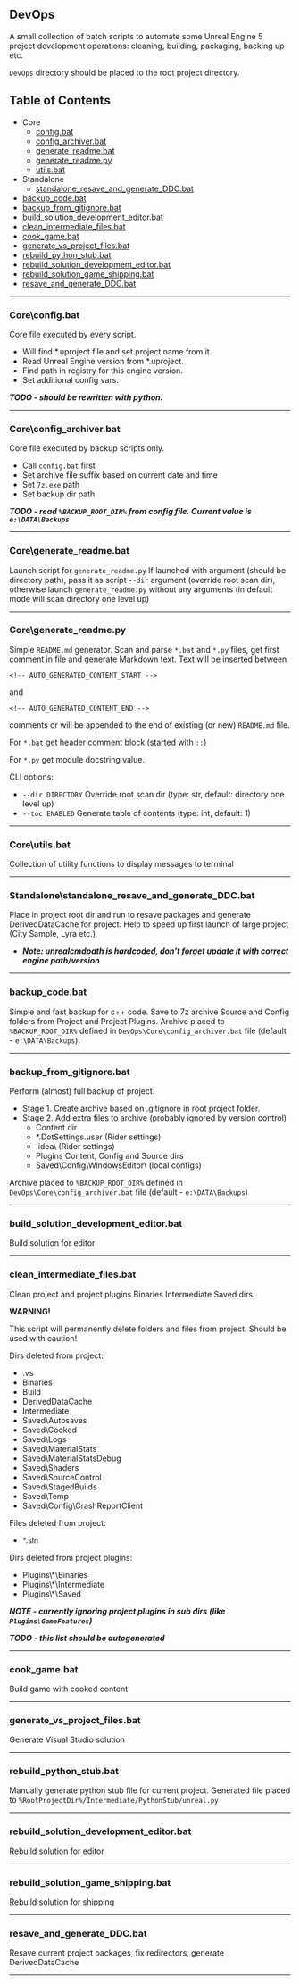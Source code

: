 ## DevOps
A small collection of batch scripts to automate some Unreal Engine 5 project development operations: cleaning, building, packaging, backing up etc.

`DevOps` directory should be placed to the root project directory.

<!-- AUTO_GENERATED_CONTENT_START -->
## Table of Contents
- Core
  - [config.bat](#coreconfigbat)
  - [config_archiver.bat](#coreconfig_archiverbat)
  - [generate_readme.bat](#coregenerate_readmebat)
  - [generate_readme.py](#coregenerate_readmepy)
  - [utils.bat](#coreutilsbat)
- Standalone
  - [standalone_resave_and_generate_DDC.bat](#standalonestandalone_resave_and_generate_ddcbat)
- [backup_code.bat](#backup_codebat)
- [backup_from_gitignore.bat](#backup_from_gitignorebat)
- [build_solution_development_editor.bat](#build_solution_development_editorbat)
- [clean_intermediate_files.bat](#clean_intermediate_filesbat)
- [cook_game.bat](#cook_gamebat)
- [generate_vs_project_files.bat](#generate_vs_project_filesbat)
- [rebuild_python_stub.bat](#rebuild_python_stubbat)
- [rebuild_solution_development_editor.bat](#rebuild_solution_development_editorbat)
- [rebuild_solution_game_shipping.bat](#rebuild_solution_game_shippingbat)
- [resave_and_generate_DDC.bat](#resave_and_generate_ddcbat)
---
### Core\config.bat
Core file executed by every script.
- Will find *.uproject file and set project name from it.
- Read Unreal Engine version from *.uproject.
- Find path in registry for this engine version.
- Set additional config vars.

***TODO - should be rewritten with python.***

---
### Core\config_archiver.bat
Core file executed by backup scripts only.
- Call `config.bat` first
- Set archive file suffix based on current date and time
- Set `7z.exe` path
- Set backup dir path

***TODO - read `%BACKUP_ROOT_DIR%` from config file. Current value is `e:\DATA\Backups`***

---
### Core\generate_readme.bat
Launch script for `generate_readme.py`
If launched with argument (should be directory path), pass it as script `--dir` argument (override root scan dir),
otherwise launch `generate_readme.py` without any arguments (in default mode will scan directory one level up)

---
### Core\generate_readme.py
Simple `README.md` generator. Scan and parse `*.bat` and `*.py` files, get first comment in file and generate Markdown text.
Text will be inserted between

`<!-- AUTO_GENERATED_CONTENT_START -->`

and

`<!-- AUTO_GENERATED_CONTENT_END -->`

comments or will be appended to the end of existing (or new) `README.md` file.

For `*.bat` get header comment block (started with `::`)

For `*.py` get module docstring value.

CLI options:
-  `--dir DIRECTORY`  Override root scan dir (type: str, default: directory one level up)
-  `--toc ENABLED`    Generate table of contents (type: int, default: 1)
---
### Core\utils.bat
Collection of utility functions to display messages to terminal

---
### Standalone\standalone_resave_and_generate_DDC.bat
Place in project root dir and run to resave packages and generate DerivedDataCache for project.
Help to speed up first launch of large project (City Sample, Lyra etc.)

- ***Note: unrealcmdpath is hardcoded, don't forget update it with correct engine path/version***

---
### backup_code.bat
Simple and fast backup for c++ code. Save to 7z archive Source and Config folders from Project and Project Plugins.
Archive placed to `%BACKUP_ROOT_DIR%` defined in `DevOps\Core\config_archiver.bat` file (default - `e:\DATA\Backups`).

---
### backup_from_gitignore.bat
Perform (almost) full backup of project.
- Stage 1. Create archive based on .gitignore in root project folder.
- Stage 2. Add extra files to archive (probably ignored by version control)
  - Content dir
  - *.DotSettings.user (Rider settings)
  - .idea\ (Rider settings)
  - Plugins Content, Config and Source dirs
  - Saved\Config\WindowsEditor\ (local configs)

Archive placed to `%BACKUP_ROOT_DIR%` defined in `DevOps\Core\config_archiver.bat` file (default - `e:\DATA\Backups`)

---
### build_solution_development_editor.bat
Build solution for editor

---
### clean_intermediate_files.bat
Clean project and project plugins Binaries Intermediate Saved dirs.

**WARNING!**

This script will permanently delete folders and files from project.
Should be used with caution!

Dirs deleted from project:
- .vs
- Binaries
- Build
- DerivedDataCache
- Intermediate
- Saved\\Autosaves
- Saved\\Cooked
- Saved\\Logs
- Saved\\MaterialStats
- Saved\\MaterialStatsDebug
- Saved\\Shaders
- Saved\\SourceControl
- Saved\\StagedBuilds
- Saved\\Temp
- Saved\\Config\\CrashReportClient

Files deleted from project:
- *.sln

Dirs deleted from project plugins:
- Plugins\\*\\Binaries
- Plugins\\*\\Intermediate
- Plugins\\*\\Saved

***NOTE - currently ignoring project plugins in sub dirs (like `Plugins\GameFeatures`)***

***TODO - this list should be autogenerated***

---
### cook_game.bat
Build game with cooked content

---
### generate_vs_project_files.bat
Generate Visual Studio solution

---
### rebuild_python_stub.bat
Manually generate python stub file for current project.
Generated file placed to
`%RootProjectDir%/Intermediate/PythonStub/unreal.py`

---
### rebuild_solution_development_editor.bat
Rebuild solution for editor

---
### rebuild_solution_game_shipping.bat
Rebuild solution for shipping

---
### resave_and_generate_DDC.bat
Resave current project packages, fix redirectors, generate DerivedDataCache

---
<!-- AUTO_GENERATED_CONTENT_END -->